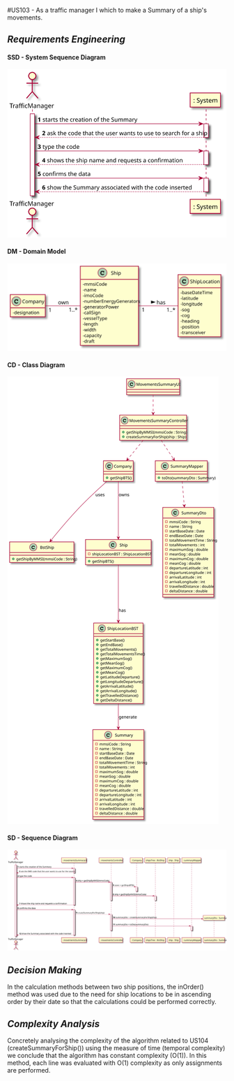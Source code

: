 #US103 - As a traffic manager I which to make a Summary of a ship's movements.

## *Requirements Engineering*
#### SSD - System Sequence Diagram
![SSD_US104](US104_SSD.svg)
#### DM - Domain Model
![MD_US104](US104-MD.svg)
#### CD - Class Diagram
![CD_US104](US104_CD.svg)
#### SD - Sequence Diagram
![SD_US104](US104_SD.svg)

## *Decision Making*
In the calculation methods between two ship positions, the inOrder() method was used due to the need for ship locations to be in ascending order by their date so that the calculations could be performed correctly.

## *Complexity Analysis*
Concretely analysing the complexity of the algorithm related to US104
(createSummaryForShip()) using the measure of time (temporal complexity) we conclude
that the algorithm has constant complexity (O(1)). In this method, each line was evaluated
with O(1) complexity as only assignments are performed.